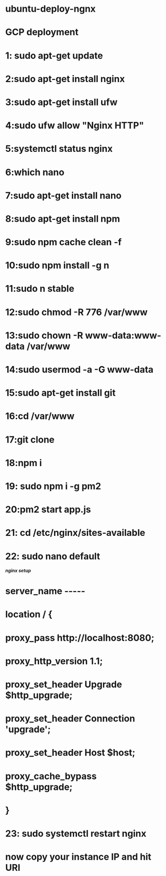# ubuntu-deploy-ngnx

# GCP deployment
# 1: sudo apt-get update
# 2:sudo apt-get install nginx
# 3:sudo apt-get install ufw
# 4:sudo ufw allow "Nginx HTTP"
# 5:systemctl status nginx
# 6:which nano
# 7:sudo apt-get install nano
# 8:sudo apt-get install npm
# 9:sudo npm cache clean -f
# 10:sudo npm install -g n
# 11:sudo n stable
# 12:sudo chmod -R 776 /var/www
# 13:sudo chown -R www-data:www-data /var/www
# 14:sudo usermod -a -G www-data <username>
# 15:sudo apt-get install git
# 16:cd /var/www
# 17:git clone <repo name>
# 18:npm i
# 19: sudo npm i -g pm2
# 20:pm2 start app.js
# 21: cd /etc/nginx/sites-available
# 22: sudo nano default
  ##### nginx setup  
 # server_name -----
# location / {
#  proxy_pass http://localhost:8080;
#  proxy_http_version 1.1;
#  proxy_set_header Upgrade $http_upgrade;
#  proxy_set_header Connection 'upgrade';
#  proxy_set_header Host $host;
#  proxy_cache_bypass $http_upgrade;
# }
  
 # 23: sudo systemctl restart nginx
  
 # now copy your instance IP and hit URl
